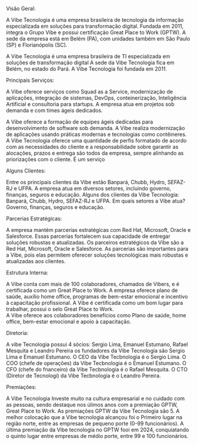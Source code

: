 Visão Geral:

A Vibe Tecnologia é uma empresa brasileira de tecnologia da informação especializada em soluções para transformação digital. Fundada em 2011, integra o Grupo Vibe e possui certificação Great Place to Work (GPTW). A sede da empresa está em Belém (PA), com unidades também em São Paulo (SP) e Florianópolis (SC).

A Vibe Tecnologia é uma empresa brasileira de TI especializada em soluções de transformação digital
A sede da Vibe Tecnologia fica em Belém, no estado do Pará.
A Vibe Tecnologia foi fundada em 2011.

Principais Serviços:

A Vibe oferece serviços como Squad as a Service, modernização de aplicações, integração de sistemas, DevOps, conteinerização, Inteligência Artificial e consultoria para startups. A empresa atua em projetos sob demanda e com times ágeis dedicados.
  
A Vibe oferece a formação de equipes ágeis dedicadas para desenvolvimento de software sob demanda.
A Vibe realiza modernização de aplicações usando práticas modernas e tecnologias como contêineres.
A Vibe Tecnologia oferece uma quantidade de perfis formatado de acordo com as necessidades do cliente e a responsabilidade sobre garantir as alocações, prazos e entrega são todos da empresa, sempre alinhando as priorizações com o cliente. É um serviço 

Alguns Clientes:

Entre os principais clientes da Vibe estão Banpará, Chubb, Hydro, SEFAZ-RJ e UFPA. A empresa atua em diversos setores, incluindo governo, finanças, seguros e educação.
Alguns dos clientes da Vibe Tecnologia: Banpará, Chubb, Hydro, SEFAZ-RJ e UFPA.
Em quais setores a Vibe atua? Governo, finanças, seguros e educação.

Parcerias Estratégicas:

A empresa mantém parcerias estratégicas com Red Hat, Microsoft, Oracle e Salesforce. Essas parcerias fortalecem sua capacidade de entregar soluções robustas e atualizadas.
Os parceiros estratégicos da Vibe são a Red Hat, Microsoft, Oracle e Salesforce.
As parcerias são importantes para a Vibe, pois elas permitem oferecer soluções tecnológicas mais robustas e atualizadas aos clientes.

Estrutura Interna:

A Vibe conta com mais de 100 colaboradores, chamados de Vibers, e é certificada como um Great Place to Work. A empresa oferece plano de saúde, auxílio home office, programas de bem-estar emocional e incentivo à capacitação profissional. 
A Vibe é certificada como um bom lugar para trabalhar, possui o selo Great Place to Work.    
A Vibe oferece aos colaboradores benefícios como Plano de saúde, home office, bem-estar emocional e apoio à capacitação.

Diretoria:

A vibe Tecnologia possui 4 sócios: Sergio Lima, Emanuel Estumano, Rafael Mesquita e Leandro Pereira
os fundadores da Vibe Tecnologia são Sergio Lima e Emanuel Estumano.
O CEO da Vibe Tecbnologia é o Sergio Lima.
O COO (chefe de operações)  da Vibe Tecbnologia é o Emanuel Estumano.
O CFO (chefe do fnanceiro)  da Vibe Tecbnologia é o Rafael Mesquita.
O CTO (Diretor de Tecnologi)  da Vibe Tecbnologia é o Leandro Pereira.

Premiações:

A Vibe Tecnologia Investe muito na cultura empresarial e no cuidado com as pessoas, sendo destaque nos úlimos anos com a premiação GPTW, Great Place to Work.
As premiações GPTW da Vibe Tecnologia são 5.
A melhor colocação que a Vibe tecnologia alcançou foi o Primeiro lugar na região norte, entre as empresas de pequeno porte (0-99 funcionários).
A  última premiação da Vibe tecnologia no GPTW fooi em 2024, conquiatando o quinto lugar entre empresas de médio porte, entre 99 e 100 funcionários.
